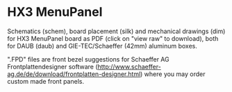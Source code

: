 HX3 MenuPanel
=============

Schematics (schem), board placement (silk) and mechanical drawings (dim) for HX3 MenuPanel board as PDF (click on "view raw" to download), both for DAUB (daub) and GIE-TEC/Schaeffer (42mm) aluminum boxes.

".FPD" files are front bezel suggestions for Schaeffer AG Frontplattendesigner software (http://www.schaeffer-ag.de/de/download/frontplatten-designer.html) where you may order custom made front panels.
